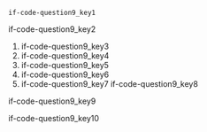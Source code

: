 ```ngMeta
if-code-question9_key1
```

if-code-question9_key2


1. if-code-question9_key3
2. if-code-question9_key4
3. if-code-question9_key5
4. if-code-question9_key6
5. if-code-question9_key7
if-code-question9_key8


if-code-question9_key9


if-code-question9_key10
